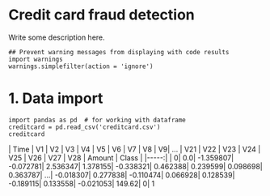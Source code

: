 # Credit card fraud detection
Write some description here.

```
## Prevent warning messages from displaying with code results
import warnings
warnings.simplefilter(action = 'ignore')
```

# 1. Data import

```
import pandas as pd  # for working with dataframe
creditcard = pd.read_csv('creditcard.csv')
creditcard
```

| Time | V1 | V2 | V3 | V4 | V5 | V6 |  V7 | V8 | V9| ... | V21 | V22 | V23 | V24 | V25 | V26 | V27 | V28 | Amount | Class |
|-----:|
|     0| 0.0| -1.359807| -0.072781| 2.536347| 1.378155| -0.338321| 0.462388| 0.239599| 0.098698| 0.363787| ...| -0.018307| 0.277838| -0.110474| 0.066928| 0.128539| -0.189115| 0.133558| -0.021053| 149.62| 0|
1
